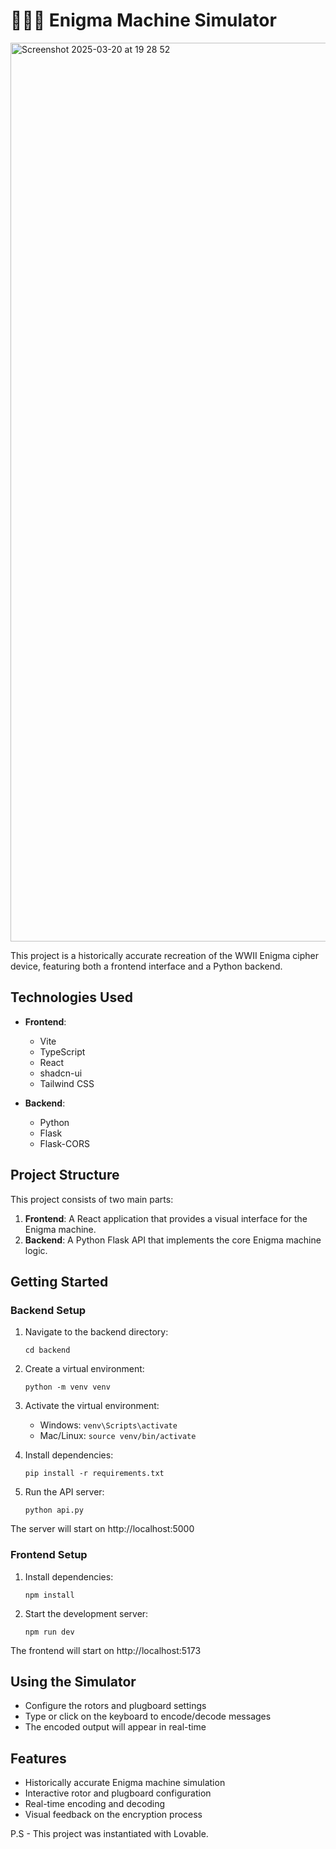 
# 🕵🏻‍♀️ Enigma Machine Simulator
<img width="1438" alt="Screenshot 2025-03-20 at 19 28 52" src="https://github.com/user-attachments/assets/b83fe2cc-030a-4ade-b5dc-cd9426619ef3" />

This project is a historically accurate recreation of the WWII Enigma cipher device, featuring both a frontend interface and a Python backend.

## Technologies Used

- **Frontend**:
  - Vite
  - TypeScript
  - React
  - shadcn-ui
  - Tailwind CSS

- **Backend**:
  - Python
  - Flask
  - Flask-CORS

## Project Structure

This project consists of two main parts:

1. **Frontend**: A React application that provides a visual interface for the Enigma machine.
2. **Backend**: A Python Flask API that implements the core Enigma machine logic.

## Getting Started

### Backend Setup

1. Navigate to the backend directory:
   ```
   cd backend
   ```

2. Create a virtual environment:
   ```
   python -m venv venv
   ```

3. Activate the virtual environment:
   - Windows: `venv\Scripts\activate`
   - Mac/Linux: `source venv/bin/activate`

4. Install dependencies:
   ```
   pip install -r requirements.txt
   ```

5. Run the API server:
   ```
   python api.py
   ```

The server will start on http://localhost:5000

### Frontend Setup

1. Install dependencies:
   ```
   npm install
   ```

2. Start the development server:
   ```
   npm run dev
   ```

The frontend will start on http://localhost:5173

## Using the Simulator

- Configure the rotors and plugboard settings
- Type or click on the keyboard to encode/decode messages
- The encoded output will appear in real-time

## Features

- Historically accurate Enigma machine simulation
- Interactive rotor and plugboard configuration
- Real-time encoding and decoding
- Visual feedback on the encryption process

P.S - This project was instantiated with Lovable.
